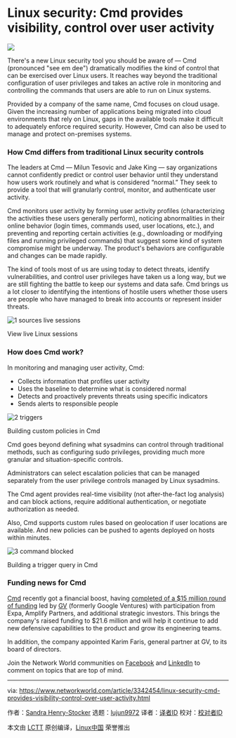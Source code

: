 [#]: collector: "lujun9972"
[#]: translator: " "
[#]: reviewer: " "
[#]: publisher: " "
[#]: url: " "
[#]: subject: "Linux security: Cmd provides visibility, control over user activity"
[#]: via: "https://www.networkworld.com/article/3342454/linux-security-cmd-provides-visibility-control-over-user-activity.html"
[#]: author: "Sandra Henry-Stocker https://www.networkworld.com/author/Sandra-Henry_Stocker/"

Linux security: Cmd provides visibility, control over user activity
======

![](https://images.techhive.com/images/article/2017/01/background-1900329_1920-100705659-large.jpg)

There's a new Linux security tool you should be aware of — Cmd (pronounced "see em dee") dramatically modifies the kind of control that can be exercised over Linux users. It reaches way beyond the traditional configuration of user privileges and takes an active role in monitoring and controlling the commands that users are able to run on Linux systems.

Provided by a company of the same name, Cmd focuses on cloud usage. Given the increasing number of applications being migrated into cloud environments that rely on Linux, gaps in the available tools make it difficult to adequately enforce required security. However, Cmd can also be used to manage and protect on-premises systems.

### How Cmd differs from traditional Linux security controls

The leaders at Cmd — Milun Tesovic and Jake King — say organizations cannot confidently predict or control user behavior until they understand how users work routinely and what is considered “normal.” They seek to provide a tool that will granularly control, monitor, and authenticate user activity.

Cmd monitors user activity by forming user activity profiles (characterizing the activities these users generally perform), noticing abnormalities in their online behavior (login times, commands used, user locations, etc.), and preventing and reporting certain activities (e.g., downloading or modifying files and running privileged commands) that suggest some kind of system compromise might be underway. The product's behaviors are configurable and changes can be made rapidly.

The kind of tools most of us are using today to detect threats, identify vulnerabilities, and control user privileges have taken us a long way, but we are still fighting the battle to keep our systems and data safe. Cmd brings us a lot closer to identifying the intentions of hostile users whether those users are people who have managed to break into accounts or represent insider threats.

![1 sources live sessions][1] 

View live Linux sessions

### How does Cmd work?

In monitoring and managing user activity, Cmd:

  * Collects information that profiles user activity
  * Uses the baseline to determine what is considered normal
  * Detects and proactively prevents threats using specific indicators
  * Sends alerts to responsible people



![2 triggers][3]

Building custom policies in Cmd

Cmd goes beyond defining what sysadmins can control through traditional methods, such as configuring sudo privileges, providing much more granular and situation-specific controls.

Administrators can select escalation policies that can be managed separately from the user privilege controls managed by Linux sysadmins.

The Cmd agent provides real-time visibility (not after-the-fact log analysis) and can block actions, require additional authentication, or negotiate authorization as needed.

Also, Cmd supports custom rules based on geolocation if user locations are available. And new policies can be pushed to agents deployed on hosts within minutes.

![3 command blocked][4]

Building a trigger query in Cmd

### Funding news for Cmd

[Cmd][2] recently got a financial boost, having [completed of a $15 million round of funding][5] led by [GV][6] (formerly Google Ventures) with participation from Expa, Amplify Partners, and additional strategic investors. This brings the company's raised funding to $21.6 million and will help it continue to add new defensive capabilities to the product and grow its engineering teams.

In addition, the company appointed Karim Faris, general partner at GV, to its board of directors.

Join the Network World communities on [Facebook][7] and [LinkedIn][8] to comment on topics that are top of mind.

--------------------------------------------------------------------------------

via: https://www.networkworld.com/article/3342454/linux-security-cmd-provides-visibility-control-over-user-activity.html

作者：[Sandra Henry-Stocker][a]
选题：[lujun9972][b]
译者：[译者ID](https://github.com/译者ID)
校对：[校对者ID](https://github.com/校对者ID)

本文由 [LCTT](https://github.com/LCTT/TranslateProject) 原创编译，[Linux中国](https://linux.cn/) 荣誉推出

[a]: https://www.networkworld.com/author/Sandra-Henry_Stocker/
[b]: https://github.com/lujun9972
[1]: https://images.idgesg.net/images/article/2019/02/1-sources-live-sessions-100789431-large.jpg
[2]: https://cmd.com
[3]: https://images.idgesg.net/images/article/2019/02/2-triggers-100789432-large.jpg
[4]: https://images.idgesg.net/images/article/2019/02/3-command-blocked-100789433-large.jpg
[5]: https://www.linkedin.com/pulse/changing-cybersecurity-announcing-cmds-15-million-funding-jake-king/
[6]: https://www.gv.com/
[7]: https://www.facebook.com/NetworkWorld/
[8]: https://www.linkedin.com/company/network-world
